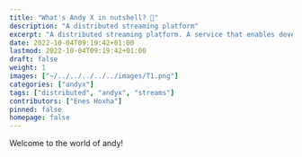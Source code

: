 ```yaml
---
title: "What's Andy X in nutshell? 🥜"
description: "A distributed streaming platform"
excerpt: "A distributed streaming platform. A service that enables developers to isolate their services, achive asynchronous commuincation."
date: 2022-10-04T09:19:42+01:00
lastmod: 2022-10-04T09:19:42+01:00
draft: false
weight: 1
images: ["~/../../../../../images/T1.png"]
categories: ["andyx"]
tags: ["distributed", "andyx", "streams"]
contributors: ["Enes Hoxha"]
pinned: false
homepage: false
---
```


Welcome to the world of andy!
